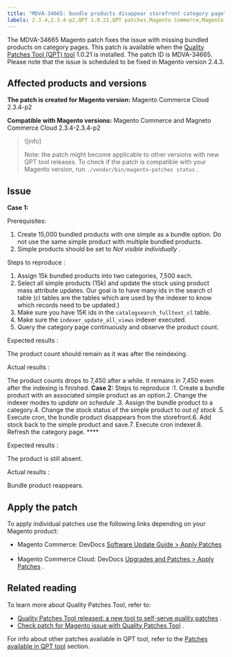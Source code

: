 ```yaml
---
title: "MDVA-34665: bundle products disappear storefront category page"
labels: 2.3.4,2.3.4-p2,QPT 1.0.21,QPT patches,Magento Commerce,Magento Commerce Cloud,bundle product,category pages,indexers,missing products,stock status,store,support tools
---
```


The MDVA-34665 Magento patch fixes the issue with missing bundled products on category pages. This patch is available when the [Quality Patches Tool (QPT) tool](https://support.magento.com/hc/en-us/articles/360047139492) 1.0.21 is installed. The patch ID is MDVA-34665. Please note that the issue is scheduled to be fixed in Magento version 2.4.3.

## Affected products and versions

 **The patch is created for Magento version:** Magento Commerce Cloud 2.3.4-p2

 **Compatible with Magento versions:** Magento Commerce and Magneto Commerce Cloud 2.3.4-2.3.4-p2

>![info]
>
>Note: the patch might become applicable to other versions with new QPT tool releases. To check if the patch is compatible with your Magento version, run `./vendor/bin/magento-patches status` .

## Issue

 **Case 1:** 

 <span class="wysiwyg-underline">Prerequisites:</span> 

1. Create 15,000 bundled products with one simple as a bundle option. Do not use the same simple product with multiple bundled products.
1. Simple products should be set to *Not visible individually* .

 <span class="wysiwyg-underline">Steps to reproduce</span> :

1. Assign 15k bundled products into two categories, 7,500 each.
1. Select all simple products (15k) and update the stock using product mass attribute updates. Our goal is to have many ids in the search cl table (cl tables are the tables which are used by the indexer to know which records need to be updated.)
1. Make sure you have 15K ids in the `catalogsearch_fulltext_cl` table.
1. Make sure the `indexer_update_all_views` indexer executed.
1. Query the category page continuously and observe the product count.

 <span class="wysiwyg-underline">Expected results</span> :

The product count should remain as it was after the reindexing.

 <span class="wysiwyg-underline">Actual results</span> :

The product counts drops to 7,450 after a while. It remains in 7,450 even after the indexing is finished. **Case 2:**  <span class="wysiwyg-underline">Steps to reproduce</span> :1. Create a bundle product with an associated simple product as an option.2. Change the indexer modes to *update on schedule* .3. Assign the bundle product to a category.4. Change the stock status of the simple product to *out of stock* .5. Execute cron, the bundle product disappears from the storefront.6. Add stock back to the simple product and save.7. Execute cron indexer.8. Refresh the category page. **** 

 <span class="wysiwyg-underline">Expected results</span> :

The product is still absent.

 <span class="wysiwyg-underline">Actual results</span> :

Bundle product reappears.

## Apply the patch

To apply individual patches use the following links depending on your Magento product:

* Magento Commerce: DevDocs [Software Update Guide > Apply Patches](https://devdocs.magento.com/guides/v2.4/comp-mgr/patching/mqp.html) .
* Magento Commerce Cloud: DevDocs [Upgrades and Patches > Apply Patches](https://devdocs.magento.com/cloud/project/project-patch.html) .

## Related reading

To learn more about Quality Patches Tool, refer to:

* [Quality Patches Tool released: a new tool to self-serve quality patches](https://support.magento.com/hc/en-us/articles/360047139492) .
* [Check patch for Magento issue with Quality Patches Tool](https://support.magento.com/hc/en-us/articles/360047125252) .

For info about other patches available in QPT tool, refer to the [Patches available in QPT tool](https://support.magento.com/hc/en-us/sections/360010506631-Patches-available-in-QPT-tool-) section.